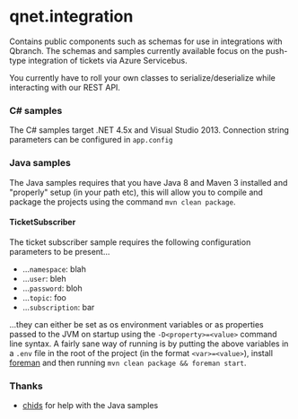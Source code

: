 qnet.integration
================

Contains public components such as schemas for use in integrations with Qbranch. The schemas and samples currently available focus on the push-type integration of tickets via Azure Servicebus. 

You currently have to roll your own classes to serialize/deserialize while interacting with our REST API.

### C# samples
The C# samples target .NET 4.5x and Visual Studio 2013. Connection string parameters can be configured in `app.config`

### Java samples

The Java samples requires that you have Java 8 and Maven 3 installed and "properly" setup (in your path etc), this will allow you to compile and package the projects using the command `mvn clean package`.

#### TicketSubscriber

The ticket subscriber sample requires the following configuration parameters to be present...

* ...`namespace`: blah
* ...`user`: bleh
* ...`password`: bloh
* ...`topic`: foo
* ...`subscription`: bar

...they can either be set as os environment variables or as properties passed to the JVM on startup using the `-D<property>=<value>` command line syntax. A fairly sane way of running is by putting the above variables in a `.env` file in the root of the project (in the format `<var>=<value>`), install [foreman](https://github.com/ddollar/foreman#foreman) and then running `mvn clean package && foreman start`.

### Thanks
* [chids](https://github.com/chids) for help with the Java samples
